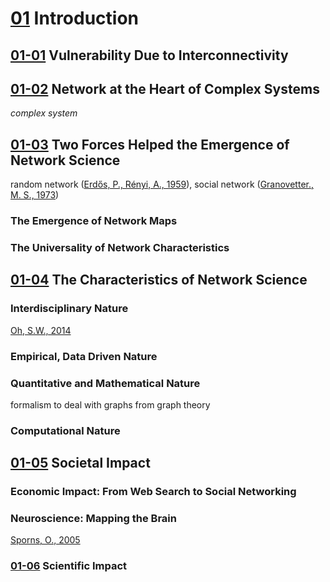 <!--
Filename: 	note.md
Project: 	/Users/shume/Developer/NetworkScience
Author: 	shumez <https://github.com/shumez>
Created: 	2019-02-12 08:46:1
Modified: 	2019-02-12 20:08:37
-----
Copyright (c) 2019 shumez
-->

# [01] Introduction

## [01-01] Vulnerability Due to Interconnectivity

## [01-02] Network at the Heart of Complex Systems

*complex system*

## [01-03] Two Forces Helped the Emergence of Network Science

random network ([Erdős, P., Rényi, A., 1959]), social network ([Granovetter., M. S., 1973]) 


### The Emergence of Network Maps


### The Universality of Network Characteristics


## [01-04] The Characteristics of Network Science

### Interdisciplinary Nature

[Oh, S.W., 2014]


### Empirical, Data Driven Nature


### Quantitative and Mathematical Nature

formalism to deal with graphs from graph theory


### Computational Nature


## [01-05] Societal Impact

### Economic Impact: From Web Search to Social Networking


### Neuroscience: Mapping the Brain

[Sporns, O., 2005]


### [01-06] Scientific Impact







[Network Science]: http://networksciencebook.com/ "Albert-László Barabási, Network Science"

[01]: http://networksciencebook.com/chapter/1 "Introduction"

[01-01]: http://networksciencebook.com/chapter/1#vulnerability "Vulnerability Due to Interconnectivity"

[01-02]: http://networksciencebook.com/chapter/1#networks "Network at the Heart of Complex Systems"

[01-03]: http://networksciencebook.com/chapter/1#forces-helped "Two Forces Helped the Emergence of Network Science"

[Erdős, P., Rényi, A., 1959]: https://users.renyi.hu/~p_erdos/1959-11.pdf "P. Erdős and A. Rényi. On random graphs. Publicationes Mathematicae, 6: 290, 1959."

[Granovetter., M. S., 1973]: https://www.cs.cmu.edu/~jure/pub/papers/granovetter73ties.pdf "M. S. Granovetter. The strength of weak ties. American Journal of Sociology, 78: 1360, 1973."

[01-04]: http://networksciencebook.com/chapter/1#characteristics

[Oh, S.W., 2014]: http://www.neuro-s.co.jp/images/product/5-151/5-1515.pdf "Oh, S.W., Harris, J.A., Ng, L., Winslow, B., Cain, N., Mihalas, S., Wang, Q., Lau, C., Kuan, L., Henry, A.M. and Mortrud, M.T., 2014. A mesoscale connectome of the mouse brain. Nature, 508(7495), p.207."

[01-05]: http://networksciencebook.com/chapter/1#societal-impact "Societal Impact"



[Sporns, O., 2005]: https://journals.plos.org/ploscompbiol/article?id=10.1371/journal.pcbi.0010042 "Sporns, O., Tononi, G. and Kötter, R., 2005. The human connectome: a structural description of the human brain. PLoS computational biology, 1(4), p.e42."

[01-06]: http://networksciencebook.com/chapter/1#scientific-impact

